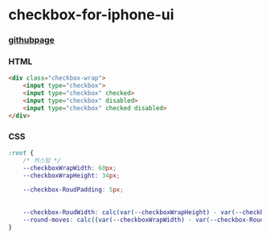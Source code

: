 # checkbox-for-iphone-ui

### [githubpage](https://soonya27.github.io/checkbox-for-iphone-ui/)


### HTML
```html
<div class="checkbox-wrap">
    <input type="checkbox">
    <input type="checkbox" checked>
    <input type="checkbox" disabled>
    <input type="checkbox" checked disabled>
</div>
```


### CSS
```css
:root {
    /* 커스텀 */
    --checkboxWrapWidth: 60px;
    --checkboxWrapHeight: 34px;

    --checkbox-RoudPadding: 5px;
    
    
    --checkbox-RoudWidth: calc(var(--checkboxWrapHeight) - var(--checkbox-RoudPadding)*2);
    --round-moves: calc((var(--checkboxWrapWidth) - var(--checkbox-RoudPadding)*2) - var(--checkbox-RoudWidth));
}
```
